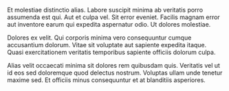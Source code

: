 Et molestiae distinctio alias. Labore suscipit minima ab veritatis porro assumenda est qui. Aut et culpa vel. Sit error eveniet. Facilis magnam error aut inventore earum qui expedita aspernatur odio. Ut dolores molestiae.
 Dolores ex velit. Qui corporis minima vero consequuntur cumque accusantium dolorum. Vitae sit voluptate aut sapiente expedita itaque. Quasi exercitationem veritatis temporibus sapiente officiis dolorum culpa.
 Alias velit occaecati minima sit dolores rem quibusdam quis. Veritatis vel ut id eos sed doloremque quod delectus nostrum. Voluptas ullam unde tenetur maxime sed. Et officiis minus consequuntur et at blanditiis asperiores.